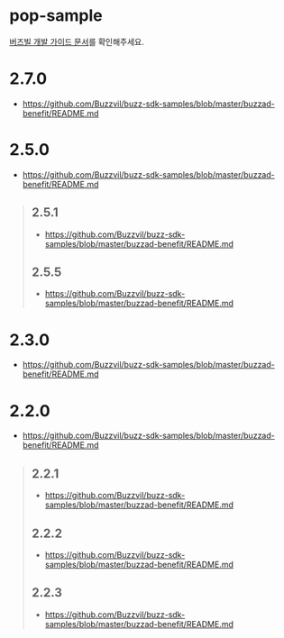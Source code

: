 # pop-sample
[버즈빌 개발 가이드 문서](https://buzzvil.atlassian.net/wiki/spaces/BDG/pages/721256746/BuzzAd+Benefit+2.0+Android+SDK)를 확인해주세요.

# 2.7.0
* https://github.com/Buzzvil/buzz-sdk-samples/blob/master/buzzad-benefit/README.md

# 2.5.0
* https://github.com/Buzzvil/buzz-sdk-samples/blob/master/buzzad-benefit/README.md
> ## 2.5.1
> * https://github.com/Buzzvil/buzz-sdk-samples/blob/master/buzzad-benefit/README.md
> ## 2.5.5
> * https://github.com/Buzzvil/buzz-sdk-samples/blob/master/buzzad-benefit/README.md

# 2.3.0
* https://github.com/Buzzvil/buzz-sdk-samples/blob/master/buzzad-benefit/README.md

# 2.2.0
* https://github.com/Buzzvil/buzz-sdk-samples/blob/master/buzzad-benefit/README.md
> ## 2.2.1
> * https://github.com/Buzzvil/buzz-sdk-samples/blob/master/buzzad-benefit/README.md
> ## 2.2.2
> * https://github.com/Buzzvil/buzz-sdk-samples/blob/master/buzzad-benefit/README.md
> ## 2.2.3
> * https://github.com/Buzzvil/buzz-sdk-samples/blob/master/buzzad-benefit/README.md